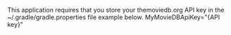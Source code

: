 This application requires that you store your themoviedb.org API key in the ~/.gradle/gradle.properties file example below. MyMovieDBApiKey="{API key}"